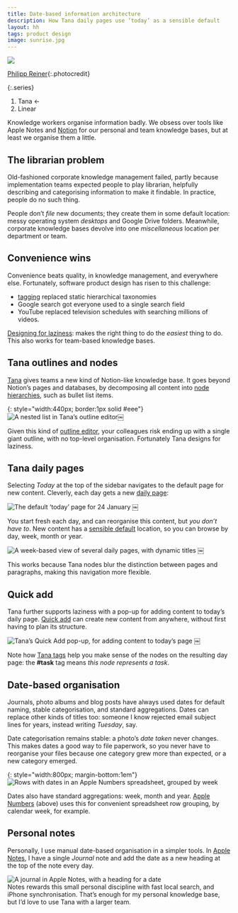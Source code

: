 ```yaml
---
title: Date-based information architecture
description: How Tana daily pages use ‘today’ as a sensible default
layout: hh
tags: product design
image: sunrise.jpg
---
```


![](sunrise.jpg)

[Philipp Reiner](https://unsplash.com/photos/qPJ6eRAMmCM){:.photocredit}

{:.series}
1. Tana ←
2. Linear

Knowledge workers organise information badly.
We obsess over tools like Apple Notes and 
[Notion](intranet-ten-word-wiki) for our personal and team knowledge bases,
but at least we organise them a little.

## The librarian problem

Old-fashioned corporate knowledge management failed,
partly because implementation teams expected people to play librarian,
helpfully describing and categorising information to make it findable.
In practice, people do no such thing.

People don’t _file_ new documents; they create them in some default location:
messy operating system _desktops_ and Google Drive folders.
Meanwhile, corporate knowledge bases devolve into one _miscellaneous_ location per department or team.

## Convenience wins

Convenience beats quality, in knowledge management, and everywhere else.
Fortunately, software product design has risen to this challenge:

* [tagging](https://en.wikipedia.org/wiki/Folksonomy) replaced static hierarchical taxonomies
* Google search got everyone used to a single search field
* YouTube replaced television schedules with searching millions of videos.

[Designing for laziness](https://medium.com/the-happy-startup-school/design-for-laziness-de8ad84a19a2):
makes the right thing to do the _easiest_ thing to do.
This also works for team-based knowledge bases.

## Tana outlines and nodes

[Tana](https://tana.inc) gives teams a new kind of Notion-like knowledge base.
It goes beyond Notion’s pages and databases, by decomposing all content into 
[node hierarchies](https://tana.inc/docs/nodes-and-references), such as bullet list items.

{: style="width:440px; border:1px solid #eee"}
![A nested list in Tana’s outline editor](tana/outline.webp)￼

Given this kind of [outline editor](https://tana.inc/docs/outline-editor),
your colleagues risk ending up with a single giant outline, with no top-level organisation.
Fortunately Tana designs for laziness.

## Tana daily pages

Selecting  _Today_ at the top of the sidebar navigates to the default page for new content.
Cleverly, each day gets a new [daily page](https://tana.inc/docs/daily-page):

![The default ‘today’ page for 24 January](tana/today.webp)
￼

You start fresh each day, and can reorganise this content, but _you don’t have to_.
New content has a
[sensible default](https://www.useronboard.com/onboarding-ux-patterns/sensible-defaults/)
location, so you can browse by day, week, month or year.

![A week-based view of several daily pages, with dynamic titles](tana/week.webp)
￼

This works because Tana nodes blur the distinction between pages and paragraphs, making this navigation more flexible.

## Quick add

Tana further supports laziness with a pop-up for adding content to today’s daily page.
[Quick add](https://tana.inc/docs/sidebar#quick-add)
can create new content from anywhere, without first having to plan its structure.

![Tana’s Quick Add pop-up, for adding content to today’s page](tana/quick-add.webp)
￼

Note how [Tana tags](https://tana.inc/docs/supertags)
help you make sense of the nodes on the resulting day page:
the **#task** tag means _this node represents a task_.

## Date-based organisation

Journals, photo albums and blog posts have always used dates for default naming, stable categorisation, and standard aggregations.
Dates can replace other kinds of titles too: 
someone I know rejected email subject lines for years, instead writing _Tuesday_, say.

Date categorisation remains stable: a photo’s _date taken_ never changes.
This makes dates a good way to file paperwork, so you never have to reorganise your files because one category grew more than expected, or a new category emerged.

{: style="width:800px; margin-bottom:1em"}
![Rows with dates in an Apple Numbers spreadsheet, grouped by week](tana/apple-numbers.webp)

Dates also have standard aggregations: week, month and year.
[Apple Numbers](https://en.wikipedia.org/wiki/Numbers_(spreadsheet)) (above)
uses this for convenient spreadsheet row grouping, by calendar week, for example.

## Personal notes

Personally, I use manual date-based organisation in a simpler tools.
In [Apple Notes](https://en.wikipedia.org/wiki/Notes_(Apple)),
I have a single _Journal_ note and add the date as a new heading at the top of the note every day.

<p style="margin-bottom:0"><img src="tana/apple-notes.webp" alt="A journal in Apple Notes, with a heading for a date"></p>
Notes rewards this small personal discipline with fast local search, and iPhone synchronisation.
That’s enough for my personal knowledge base, but I’d love to use Tana with a larger team.
